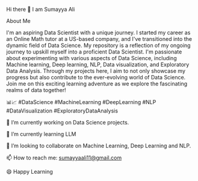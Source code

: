 Hi there 👋 I am Sumayya Ali

About Me

I'm an aspiring Data Scientist with a unique journey. 
I started my career as an Online Math tutor at a US-based company, and I've transitioned into the dynamic field of Data Science. 
My repository is a reflection of my ongoing journey to upskill myself into a proficient Data Scientist. 
I'm passionate about experimenting with various aspects of Data Science, including Machine learning, Deep learning, NLP, Data visualization, and Exploratory Data Analysis. 
Through my projects here, I aim to not only showcase my progress but also contribute to the ever-evolving world of Data Science. 
Join me on this exciting learning adventure as we explore the fascinating realms of data together!

📊📈 #DataScience #MachineLearning #DeepLearning #NLP #DataVisualization #ExploratoryDataAnalysis

🔭 I’m currently working on Data Science projects.

🌱 I’m currently learning LLM

👯 I’m looking to collaborate on Machine Learning, Deep Learning and NLP.

📫 How to reach me: sumayyaali11@gmail.com

😄 Happy Learning
